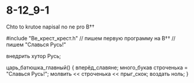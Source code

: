 
# 8-12_9-1
Chto to krutoe napisal no ne pro B††

#include "Ве_крест_крест.h"
// пишем первую программу на В††
// пишем "Славься Русь!"

внедрить хутор Русь;

царь_батюшка_главный()
{
	вперёд_славяне;
	много_букав строченька = "Славься Русь!";
	молвить << строченька << прыг_скок;
	воздать ноль;
}

